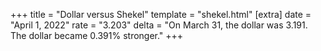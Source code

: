 +++
title = "Dollar versus Shekel"
template = "shekel.html"
[extra]
date = "April  1, 2022"
rate = "3.203"
delta = "On March 31, the dollar was 3.191. The dollar became 0.391% stronger."
+++
